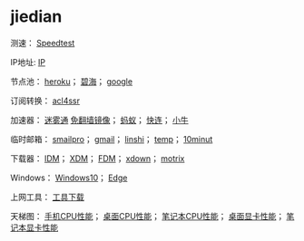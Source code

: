 # jiedian
测速：
[Speedtest](https://www.speedtest.cn/)

IP地址:
[IP](http://ip111.cn/)

节点池：
[heroku](https://sspool.herokuapp.com/)；
[碧海](https://proxies.bihai.cf/)；
[google](https://www.google.com.hk/search?q=inurl%3Aclash%2Fproxies)

订阅转换：
[acl4ssr](https://acl4ssr-sub.github.io/)

加速器：
[迷雾通](https://geph.io/zhs/)
[免翻墙镜像](https://github.com/geph-official/geph4/wiki/%E8%BF%B7%E9%9B%BE%E9%80%9A%EF%BC%88%E5%85%8D%E7%BF%BB%E5%A2%99%E9%95%9C%E5%83%8F%EF%BC%89)；
[蚂蚁](https://b.antss.me/)；
[快连](https://purchase.eradpd.xyz/)；
[小牛](https://www.aoxvpn.com/zhs/)

临时邮箱：
[smailpro](https://smailpro.com/)；
[gmail](https://www.gmailnator.com/)；
[linshi](https://linshiyouxiang.net/)；
[temp](https://temp-mail.org/zh/)；
[10minut](https://10minutemail.org/m/)

下载器：
[IDM](https://lrepacks.net/)；
[XDM](https://xtremedownloadmanager.com/)；
[FDM](https://www.freedownloadmanager.org/zh/)；
[xdown](https://www.xdown.org/)；
[motrix](https://motrix.app/zh-CN)

Windows：
[Windows10](https://www.microsoft.com/en-au/software-download/windows10)；
[Edge](https://www.microsoftedgeinsider.com/zh-cn/download)

上网工具：
[工具下载](https://github.com/selierlin/Share-SSR-V2ray/blob/master/tools.md)

天梯图：
[手机CPU性能](https://www.mydrivers.com/zhuanti/tianti/01/index.html)；
[桌面CPU性能](https://www.mydrivers.com/zhuanti/tianti/cpu/index.html)；
[笔记本CPU性能](https://www.mydrivers.com/zhuanti/tianti/cpum/index.html)；
[桌面显卡性能](https://www.mydrivers.com/zhuanti/tianti/gpu/index.html)；
[笔记本显卡性能](https://www.mydrivers.com/zhuanti/tianti/gpum/index.html)
